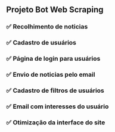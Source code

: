 ## Projeto Bot Web Scraping

### ✅ Recolhimento de noticias
### ✅ Cadastro de usuários
### ✅ Página de login para usuários
### ✅ Envio de noticias pelo email
### ✅ Cadastro de filtros de usuários
### ✅ Email com interesses do usuário
### ✅ Otimização da interface do site
